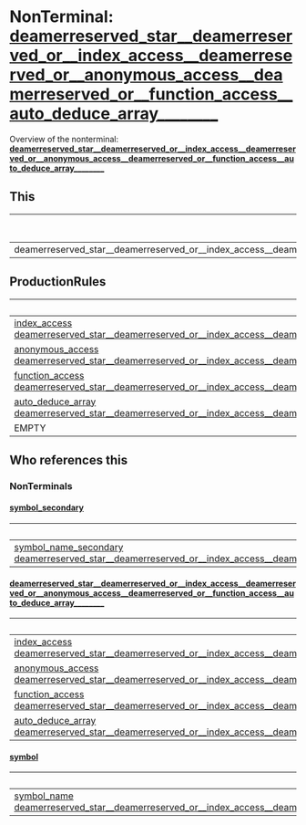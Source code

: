 # NonTerminal: **[deamerreserved_star__deamerreserved_or__index_access__deamerreserved_or__anonymous_access__deamerreserved_or__function_access__auto_deduce_array________](./deamerreserved_star__deamerreserved_or__index_access__deamerreserved_or__anonymous_access__deamerreserved_or__function_access__auto_deduce_array________.md)**

Overview of the nonterminal: **[deamerreserved_star__deamerreserved_or__index_access__deamerreserved_or__anonymous_access__deamerreserved_or__function_access__auto_deduce_array________](./deamerreserved_star__deamerreserved_or__index_access__deamerreserved_or__anonymous_access__deamerreserved_or__function_access__auto_deduce_array________.md)**



## This

| Name:                | Abstraction:    | Is Inlined |
| -------------------- | --------------- | ---------- |
| deamerreserved_star__deamerreserved_or__index_access__deamerreserved_or__anonymous_access__deamerreserved_or__function_access__auto_deduce_array________ | Standard | Yes |



## ProductionRules

| ProductionRule |
| ---- |
| [index_access](./index_access.md) [deamerreserved_star__deamerreserved_or__index_access__deamerreserved_or__anonymous_access__deamerreserved_or__function_access__auto_deduce_array________](./deamerreserved_star__deamerreserved_or__index_access__deamerreserved_or__anonymous_access__deamerreserved_or__function_access__auto_deduce_array________.md)  |
| [anonymous_access](./anonymous_access.md) [deamerreserved_star__deamerreserved_or__index_access__deamerreserved_or__anonymous_access__deamerreserved_or__function_access__auto_deduce_array________](./deamerreserved_star__deamerreserved_or__index_access__deamerreserved_or__anonymous_access__deamerreserved_or__function_access__auto_deduce_array________.md)  |
| [function_access](./function_access.md) [deamerreserved_star__deamerreserved_or__index_access__deamerreserved_or__anonymous_access__deamerreserved_or__function_access__auto_deduce_array________](./deamerreserved_star__deamerreserved_or__index_access__deamerreserved_or__anonymous_access__deamerreserved_or__function_access__auto_deduce_array________.md)  |
| [auto_deduce_array](./auto_deduce_array.md) [deamerreserved_star__deamerreserved_or__index_access__deamerreserved_or__anonymous_access__deamerreserved_or__function_access__auto_deduce_array________](./deamerreserved_star__deamerreserved_or__index_access__deamerreserved_or__anonymous_access__deamerreserved_or__function_access__auto_deduce_array________.md)  |
| EMPTY  |




## Who references this

### NonTerminals


#### [symbol_secondary](./../Grammar/symbol_secondary.md)

| Productionrule referencing this                      |
| ---------------------------------------------------- |
| [symbol_name_secondary](./symbol_name_secondary.md) [deamerreserved_star__deamerreserved_or__index_access__deamerreserved_or__anonymous_access__deamerreserved_or__function_access__auto_deduce_array________](./deamerreserved_star__deamerreserved_or__index_access__deamerreserved_or__anonymous_access__deamerreserved_or__function_access__auto_deduce_array________.md)  |


#### [deamerreserved_star__deamerreserved_or__index_access__deamerreserved_or__anonymous_access__deamerreserved_or__function_access__auto_deduce_array________](./../Grammar/deamerreserved_star__deamerreserved_or__index_access__deamerreserved_or__anonymous_access__deamerreserved_or__function_access__auto_deduce_array________.md)

| Productionrule referencing this                      |
| ---------------------------------------------------- |
| [index_access](./index_access.md) [deamerreserved_star__deamerreserved_or__index_access__deamerreserved_or__anonymous_access__deamerreserved_or__function_access__auto_deduce_array________](./deamerreserved_star__deamerreserved_or__index_access__deamerreserved_or__anonymous_access__deamerreserved_or__function_access__auto_deduce_array________.md)  |
| [anonymous_access](./anonymous_access.md) [deamerreserved_star__deamerreserved_or__index_access__deamerreserved_or__anonymous_access__deamerreserved_or__function_access__auto_deduce_array________](./deamerreserved_star__deamerreserved_or__index_access__deamerreserved_or__anonymous_access__deamerreserved_or__function_access__auto_deduce_array________.md)  |
| [function_access](./function_access.md) [deamerreserved_star__deamerreserved_or__index_access__deamerreserved_or__anonymous_access__deamerreserved_or__function_access__auto_deduce_array________](./deamerreserved_star__deamerreserved_or__index_access__deamerreserved_or__anonymous_access__deamerreserved_or__function_access__auto_deduce_array________.md)  |
| [auto_deduce_array](./auto_deduce_array.md) [deamerreserved_star__deamerreserved_or__index_access__deamerreserved_or__anonymous_access__deamerreserved_or__function_access__auto_deduce_array________](./deamerreserved_star__deamerreserved_or__index_access__deamerreserved_or__anonymous_access__deamerreserved_or__function_access__auto_deduce_array________.md)  |


#### [symbol](./../Grammar/symbol.md)

| Productionrule referencing this                      |
| ---------------------------------------------------- |
| [symbol_name](./symbol_name.md) [deamerreserved_star__deamerreserved_or__index_access__deamerreserved_or__anonymous_access__deamerreserved_or__function_access__auto_deduce_array________](./deamerreserved_star__deamerreserved_or__index_access__deamerreserved_or__anonymous_access__deamerreserved_or__function_access__auto_deduce_array________.md)  |



